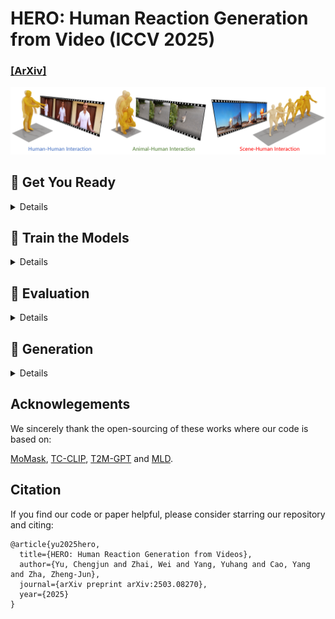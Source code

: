 # HERO: Human Reaction Generation from Video (ICCV 2025)
### [[ArXiv]](https://arxiv.org/abs/2503.08270) 
![teaser_image](assets/teaser.png)

## :round_pushpin: Get You Ready

<details>
  
### 1. Environment and Dependencies
```
cd HERO_release
conda create -n HERO python=3.10
conda activate HERO
pip install -r requirements.txt
pip install mmcv-full==1.7.0 -f https://download.openmmlab.com/mmcv/dist/cu113/torch1.12/index.html
```

### 2. Models
Visit [[Google Drive]](https://drive.google.com/file/d/1KEi6r7vIFnkoLLrZaN2ZKUzQFxxXIi75/view?usp=sharing) to download the models mannually, then unzip and place the result in `./checkpoints`.

### 3. Dataset

Download [ViMo](https://drive.google.com/file/d/182yLuEVtESIrVXshrJeNS8dbx6sxGB13/view?usp=sharing) dataset, then unzip and place the result in `../Data/VIMO`.

#### 

</details>

## :space_invader: Train the Models
<details>


**Note**: You have to train RVQ **BEFORE** training masked/residual transformers. The latter two can be trained simultaneously.

### Train RVQ
```
python train_vq_vimo.py --name rvq_bs256_finetune_ep10 --gpu_id 0 --window_size 20 \
    --dataset_name vimo --batch_size 256 --num_quantizers 6 --max_epoch 10 \
    --warm_up_iter 20 --milestones 1600 3200 --finetune
```

### Train Masked Transformer
```
python train_mask_transformer_memo_cross_vimo.py --name mtrans_memo_cross_l6_bs64_ep200 --gpu_id 0 \
    --dataset_name vimo --batch_size 64 --max_epoch 200 --vq_name rvq_bs256_finetune_ep10 \
    --milestones 6000 --warm_up_iter 250 --n_layers 6
```

### Train Residual Transformer
```
python train_res_transformer_memo_cross_vimo.py --name rtrans_memo_cross_l6_bs64_ep200 --gpu_id 1 \
    --dataset_name vimo --batch_size 64 --max_epoch 200 --vq_name rvq_bs256_finetune_ep10 \
    --milestones 6000 --warm_up_iter 250 --n_layers 6
```
  
* `--name`: name your model. This will create to model space as `./checkpoints/<dataset_name>/<name>`
* `--batch_size`: we use `256` for rvq training. For masked/residual transformer, we use `64`.
* `--num_quantizers`: number of quantization layers, `6` is used in our case.
* `--vq_name`: when training masked/residual transformer, you need to specify the name of rvq model for tokenization.
* `--n_layers`: number of transformer decoder layers, `6` is used in our case.

All the trained models and intermediate results will be saved in space `./checkpoints/<dataset_name>/<name>`.
</details>

## :book: Evaluation
<details>

### Evaluate RVQ Reconstruction:
```
python eval_vq_vimo.py --gpu_id 0 --name rvq_bs256_finetune_ep10 --dataset_name vimo --ext rvq_nq6
```

### Evaluate Video-to-reaction Generation:
```
python eval_trans_res_memo_cross_vimo.py --dataset_name vimo --vq_name rvq_bs256_finetune_ep10 \
    --name mtrans_memo_cross_l6_bs64_ep200 --res_name rtrans_memo_cross_l6_bs64_ep200 \
    --gpu_id 1 --cond_scale 4 --time_steps 10 --ext rvq1_rtrans1_bs64_cs4_ts10-newData \
    --which_epoch all --test_txt test.txt
```

* `--name`: model name of `masked transformer`. 
* `--res_name`: model name of `residual transformer`.  
* `--cond_scale`: scale of classifer-free guidance.
* `--time_steps`: number of iterations for inference.
* `--ext`: filename for saving evaluation results.
* `--which_epoch`: checkpoint name of `masked transformer`.

The final evaluation results will be saved in `./checkpoints/<dataset_name>/<name>/eval/<ext>.log`

</details>

## :rocket: Generation
<details>

```
python gen.py --gpu_id 0 --ext exp1 --dataset_name vimo --vq_name rvq_bs256_finetune_ep10 \
    --name mtrans_memo_cross_l6_bs64_ep200 --res_name rtrans_memo_cross_l6_bs64_ep200 \
    --video_path <path to the input video> --motion_length <the number of poses for generation>
```

`motion_length` indicates the number of poses, which must be integeter and will be rounded by 4. The maximum value is 200.

The generated motion and stick figure animation will be stored under folder `./generation/<ext>/`.
  
</details>

## Acknowlegements

We sincerely thank the open-sourcing of these works where our code is based on: 

[MoMask](https://github.com/EricGuo5513/momask-codes/tree/main), [TC-CLIP](https://github.com/naver-ai/tc-clip), [T2M-GPT](https://github.com/Mael-zys/T2M-GPT) and [MLD](https://github.com/ChenFengYe/motion-latent-diffusion/tree/main).

## Citation

If you find our code or paper helpful, please consider starring our repository and citing:
```
@article{yu2025hero,
  title={HERO: Human Reaction Generation from Videos},
  author={Yu, Chengjun and Zhai, Wei and Yang, Yuhang and Cao, Yang and Zha, Zheng-Jun},
  journal={arXiv preprint arXiv:2503.08270},
  year={2025}
}
```
